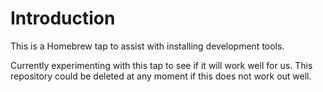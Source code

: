 # Introduction

This is a Homebrew tap to assist with installing development tools.

Currently experimenting with this tap to see if it will work well for us.  This repository could
be deleted at any moment if this does not work out well.